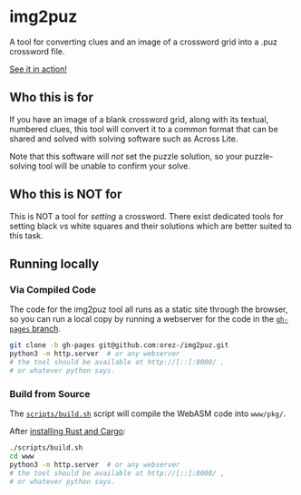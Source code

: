 # img2puz

A tool for converting clues and an image of a crossword grid into a .puz crossword file.

[See it in action!](https://orez-.github.io/img2puz/)

## Who this is for
If you have an image of a blank crossword grid, along with its textual, numbered clues, this tool will convert it to a common format that can be shared and solved with solving software such as Across Lite.

Note that this software will _not_ set the puzzle solution, so your puzzle-solving tool will be unable to confirm your solve.

## Who this is NOT for
This is NOT a tool for _setting_ a crossword.
There exist dedicated tools for setting black vs white squares and their solutions which are better suited to this task.

## Running locally
### Via Compiled Code
The code for the img2puz tool all runs as a static site through the browser, so you can run a local copy by running a webserver for the code in the [`gh-pages` branch](https://github.com/orez-/img2puz/tree/gh-pages).

```sh
git clone -b gh-pages git@github.com:orez-/img2puz.git
python3 -m http.server  # or any webserver
# the tool should be available at http://[::]:8000/ ,
# or whatever python says.
```

### Build from Source
The [`scripts/build.sh`](scripts/build.sh) script will compile the WebASM code into `www/pkg/`.

After [installing Rust and Cargo](https://doc.rust-lang.org/cargo/getting-started/installation.html):

```sh
./scripts/build.sh
cd www
python3 -m http.server  # or any webserver
# the tool should be available at http://[::]:8000/ ,
# or whatever python says.
```
